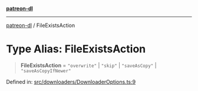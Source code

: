 [**patreon-dl**](../README.md)

***

[patreon-dl](../README.md) / FileExistsAction

# Type Alias: FileExistsAction

> **FileExistsAction** = `"overwrite"` \| `"skip"` \| `"saveAsCopy"` \| `"saveAsCopyIfNewer"`

Defined in: [src/downloaders/DownloaderOptions.ts:9](https://github.com/patrickkfkan/patreon-dl/blob/faebc79e7105b755ed4bb91829b93f102ad3b38c/src/downloaders/DownloaderOptions.ts#L9)
